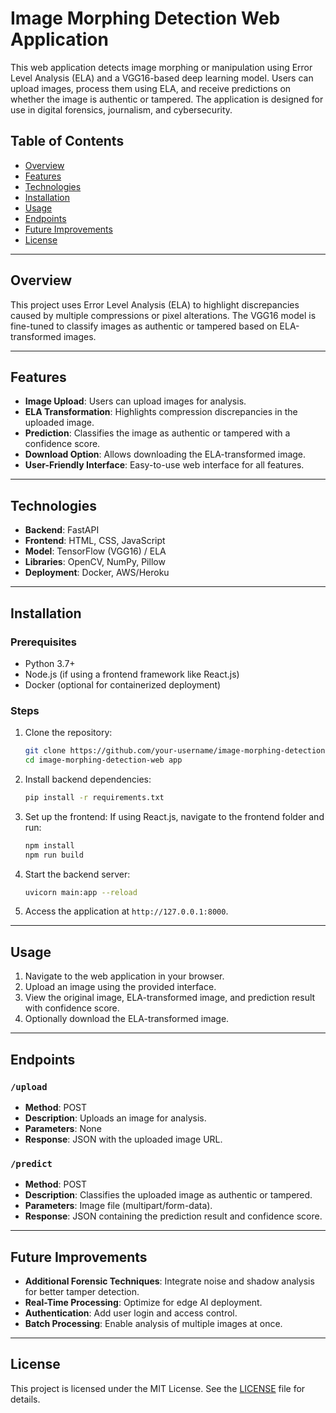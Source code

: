 # Image Morphing Detection Web Application

This web application detects image morphing or manipulation using Error Level Analysis (ELA) and a VGG16-based deep learning model. Users can upload images, process them using ELA, and receive predictions on whether the image is authentic or tampered. The application is designed for use in digital forensics, journalism, and cybersecurity.

## Table of Contents
- [Overview](#overview)
- [Features](#features)
- [Technologies](#technologies)
- [Installation](#installation)
- [Usage](#usage)
- [Endpoints](#endpoints)
- [Future Improvements](#future-improvements)
- [License](#license)

---

## Overview
This project uses Error Level Analysis (ELA) to highlight discrepancies caused by multiple compressions or pixel alterations. The VGG16 model is fine-tuned to classify images as authentic or tampered based on ELA-transformed images.

---

## Features
- **Image Upload**: Users can upload images for analysis.
- **ELA Transformation**: Highlights compression discrepancies in the uploaded image.
- **Prediction**: Classifies the image as authentic or tampered with a confidence score.
- **Download Option**: Allows downloading the ELA-transformed image.
- **User-Friendly Interface**: Easy-to-use web interface for all features.

---

## Technologies
- **Backend**: FastAPI
- **Frontend**: HTML, CSS, JavaScript
- **Model**: TensorFlow (VGG16) / ELA
- **Libraries**: OpenCV, NumPy, Pillow
- **Deployment**: Docker, AWS/Heroku

---

## Installation

### Prerequisites
- Python 3.7+
- Node.js (if using a frontend framework like React.js)
- Docker (optional for containerized deployment)

### Steps
1. Clone the repository:
   ```bash
   git clone https://github.com/your-username/image-morphing-detection-webapp.git
   cd image-morphing-detection-web app
   ```

2. Install backend dependencies:
   ```bash
   pip install -r requirements.txt
   ```

3. Set up the frontend:
   If using React.js, navigate to the frontend folder and run:
   ```bash
   npm install
   npm run build
   ```

4. Start the backend server:
   ```bash
   uvicorn main:app --reload
   ```

5. Access the application at `http://127.0.0.1:8000`.

---

## Usage
1. Navigate to the web application in your browser.
2. Upload an image using the provided interface.
3. View the original image, ELA-transformed image, and prediction result with confidence score.
4. Optionally download the ELA-transformed image.

---

## Endpoints

### `/upload`
- **Method**: POST
- **Description**: Uploads an image for analysis.
- **Parameters**: None
- **Response**: JSON with the uploaded image URL.

### `/predict`
- **Method**: POST
- **Description**: Classifies the uploaded image as authentic or tampered.
- **Parameters**: Image file (multipart/form-data).
- **Response**: JSON containing the prediction result and confidence score.

---

## Future Improvements
- **Additional Forensic Techniques**: Integrate noise and shadow analysis for better tamper detection.
- **Real-Time Processing**: Optimize for edge AI deployment.
- **Authentication**: Add user login and access control.
- **Batch Processing**: Enable analysis of multiple images at once.

---

## License
This project is licensed under the MIT License. See the [LICENSE](LICENSE) file for details.

